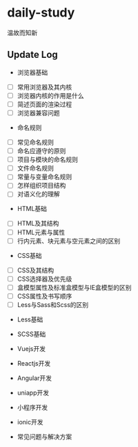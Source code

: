 # daily-study
温故而知新

## Update Log
- 浏览器基础
- [ ] 常用浏览器及其内核
- [ ] 浏览器内核的作用是什么
- [ ] 简述页面的渲染过程
- [ ] 浏览器兼容问题

- 命名规则
- [ ] 常见命名规则
- [ ] 命名应遵守的原则
- [ ] 项目与模块的命名规则
- [ ] 文件命名规则
- [ ] 常量与变量命名规则
- [ ] 怎样组织项目结构
- [ ] 对语义化的理解

- HTML基础
- [ ] HTML及其结构
- [ ] HTML元素与属性
- [ ] 行内元素、块元素与空元素之间的区别

- CSS基础
- [ ] CSS及其结构
- [ ] CSS选择器及优先级
- [ ] 盒模型属性及标准盒模型与IE盒模型的区别
- [ ] CSS属性及书写顺序
- [ ] Less与Sass和Scss的区别

- Less基础

- SCSS基础

- Vuejs开发

- Reactjs开发

- Angular开发

- uniapp开发

- 小程序开发

- ionic开发

- 常见问题与解决方案
